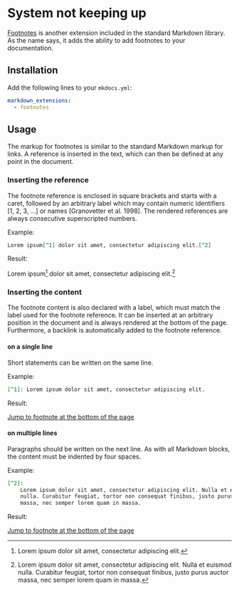 # System not keeping up

[Footnotes][1] is another extension included in the standard Markdown library.
As the name says, it adds the ability to add footnotes to your documentation.

  [1]: https://python-markdown.github.io/extensions/footnotes/

## Installation

Add the following lines to your `mkdocs.yml`:

``` yaml
markdown_extensions:
  - footnotes
```

## Usage

The markup for footnotes is similar to the standard Markdown markup for links.
A reference is inserted in the text, which can then be defined at any point in
the document.

### Inserting the reference

The footnote reference is enclosed in square brackets and starts with a caret,
followed by an arbitrary label which may contain numeric identifiers [1, 2, 3,
...] or names [Granovetter et al. 1998]. The rendered references are always
consecutive superscripted numbers.

Example:

``` markdown
Lorem ipsum[^1] dolor sit amet, consectetur adipiscing elit.[^2]
```

Result:

Lorem ipsum[^1] dolor sit amet, consectetur adipiscing elit.[^2]

### Inserting the content

The footnote content is also declared with a label, which must match the label
used for the footnote reference. It can be inserted at an arbitrary position in
the document and is always rendered at the bottom of the page. Furthermore, a
backlink is automatically added to the footnote reference.

#### on a single line

Short statements can be written on the same line.

Example:

``` markdown
[^1]: Lorem ipsum dolor sit amet, consectetur adipiscing elit.
```

Result:

<a href="#fn:1">Jump to footnote at the bottom of the page</a>

  [^1]: Lorem ipsum dolor sit amet, consectetur adipiscing elit.

#### on multiple lines

Paragraphs should be written on the next line. As with all Markdown blocks, the
content must be indented by four spaces.

Example:

``` markdown
[^2]:
    Lorem ipsum dolor sit amet, consectetur adipiscing elit. Nulla et euismod
    nulla. Curabitur feugiat, tortor non consequat finibus, justo purus auctor
    massa, nec semper lorem quam in massa.
```

Result:

  [^2]:
      Lorem ipsum dolor sit amet, consectetur adipiscing elit. Nulla et euismod
      nulla. Curabitur feugiat, tortor non consequat finibus, justo purus
      auctor massa, nec semper lorem quam in massa.

<a href="#fn:2">Jump to footnote at the bottom of the page</a>
